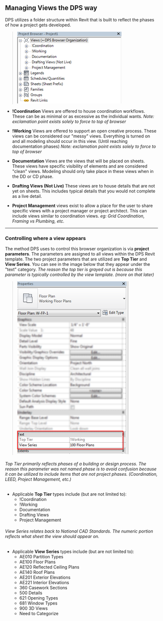 ## Managing Views the DPS way

DPS utilizes a folder structure within Revit that is built to reflect the phases of how a project gets developed.

>![Project Browser](images/3-1/00-projectBrowser.png)

* **!Coordination** Views are offered to house coordination workflows. These can be as minimal or as excessive as the individual wants. *Note: exclamation point exists solely to force to top of browser*

* **!Working** Views are offered to support an open creative process. These views can be considered our "messy" views. Everything is turned on and all modeling should occur in this view. (Until reaching documentation phases) *Note: exclamation point exists solely to force to top of browser*

* **Documentation** Views are the views that will be placed on sheets. These views have specific visibility of elements and are considered "clean" views. Modeling should only take place in these views when in the DD or CD phase.

* **Drafting Views (Not Live)** These views are to house details that are not yet on sheets. This includes typical details that you would not complete as a live detail.

* **Project Management** views exist to allow a place for the user to share specific views with a project manager or project architect. This can include views similar to coordination views. *eg: Grid Coordination, Framing vs Plumbing, etc.*
---
### Controlling where a view appears

The method DPS uses to control this browser organization is via **project parameters**. The parameters are assigned to all views within the DPS Revit template.
The two project parameters that are utilized are **Top Tier** and **View Series**. You can see in the image below that they appear under the "text" category. *The reason the top tier is grayed out is because this parameter is typically controlled by the view template. (more on that later)*

> ![View Parameters](images/3-1/01-viewParams.png)

###### Top Tier primarily reflects phases of a building or design process. *The reason this parameter was not named phase is to avoid confusion because it can be utilized to include items that are not project phases. (Coordination, LEED, Project Management, etc.)*

* Applicable **Top Tier** types include (but are not limited to): 
  * !Coordination
  * !Working
  * Documentation
  * Drafting Views
  * Project Management

###### View Series relates back to National CAD Standards. The numeric portion reflects what sheet the view should appear on.

* Applicable **View Series** types include  (but are not limited to):
  * AE010 Partition Types 
  * AE100 Floor Plans 
  * AE120 Reflected Ceiling Plans 
  * AE140 Roof Plans 
  * AE201 Exterior Elevations 
  * AE221 Interior Elevations 
  * 360 Casework Sections 
  * 500 Details 
  * 621 Opening Types 
  * 681 Window Types 
  * 900 3D Views 
  * Need to Categorize
